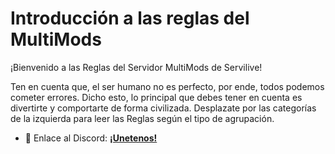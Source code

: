 # Introducción a las reglas del MultiMods

¡Bienvenido a las Reglas del Servidor MultiMods de Servilive!

Ten en cuenta que, el ser humano no es perfecto, por ende, todos podemos cometer errores. Dicho esto, lo principal que debes tener en cuenta es divertirte y comportarte de forma civilizada.
Desplazate por las categorías de la izquierda para leer las Reglas según el tipo de agrupación.

- 🎀 Enlace al Discord: [**¡Unetenos!**](https://discord.gg/UnZgssSFSK)